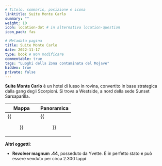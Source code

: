 ```yaml
---
# Titolo, sommario, posizione e icona
linktitle: Suite Monte Carlo
summary: ""
weight: 10
icon: location-dot # in alternativa location-question
icon_pack: fas

# Metadata pagina
title: Suite Monte Carlo
date: 2022-11-17
type: book # Non modificare
commentable: true
tags: "Luoghi della Zona contaminata del Mojave"
hidden: true
private: false
---
```


<div class="fnv">

**Suite Monte Carlo** è un hotel di lusso in rovina, convertito in base strategica dalla gang degli Scorpioni. Si trova a Westside, a nord della sede Sunset Sarsaparilla.

| Mappa | Panoramica |
| ----- | ---------- |
| {{<figure src="fnv/Monte_Carlo_Suites_loc.webp">}}      |    {{<figure src="fnv/Monte_Carlo_suites.webp">}}        | 

**Altri oggetti**:
- **Revolver magnum .44**, posseduto da Yvette. È in perfetto stato e può essere venduto per circa 2.300 tappi

</div>

